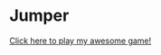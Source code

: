 # Jumper
<a href="https://github.com/eliyahubowers/Jumper/blob/master/Jumper/src/Untitled.jar?raw=true">Click here to play my awesome game!</a>
